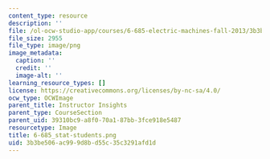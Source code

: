 ```yaml
---
content_type: resource
description: ''
file: /ol-ocw-studio-app/courses/6-685-electric-machines-fall-2013/3b3be506ac999d8bd55c35c3291afd1d_6-685_stat-students.png
file_size: 2955
file_type: image/png
image_metadata:
  caption: ''
  credit: ''
  image-alt: ''
learning_resource_types: []
license: https://creativecommons.org/licenses/by-nc-sa/4.0/
ocw_type: OCWImage
parent_title: Instructor Insights
parent_type: CourseSection
parent_uid: 39310bc9-a8f0-70a1-87bb-3fce918e5487
resourcetype: Image
title: 6-685_stat-students.png
uid: 3b3be506-ac99-9d8b-d55c-35c3291afd1d
---
```

